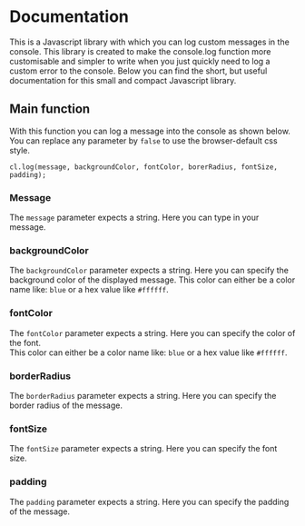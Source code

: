 # Documentation
This is a Javascript library with which you can log custom messages in the console.
This library is created to make the console.log function more customisable and simpler to write when you just quickly need to log a custom error to the console.
Below you can find the short, but useful documentation for this small and compact Javascript library.

## Main function

With this function you can log a message into the console as shown below.
You can replace any parameter by ```false``` to use the browser-default css style.

```
cl.log(message, backgroundColor, fontColor, borerRadius, fontSize, padding);
```

### Message

The ```message``` parameter expects a string. Here you can type in your message.

### backgroundColor

The ```backgroundColor``` parameter expects a string. Here you can specify the background color of the displayed message.
This color can either be a color name like: ```blue``` or a hex value like ```#ffffff```.

### fontColor

The ```fontColor``` parameter expects a string. Here you can specify the color of the font.  
This color can either be a color name like: ```blue``` or a hex value like ```#ffffff```.

### borderRadius

The ```borderRadius``` parameter expects a string. Here you can specify the border radius of the message.

### fontSize

The ```fontSize``` parameter expects a string. Here you can specify the font size.

### padding

The ```padding``` parameter expects a string. Here you can specify the padding of the message.
